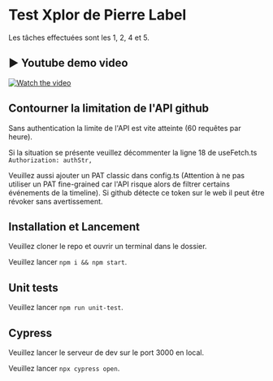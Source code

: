 # Test Xplor de Pierre Label

Les tâches effectuées sont les 1, 2, 4 et 5.

## ▶️ Youtube demo video

[![Watch the video](https://img.youtube.com/vi/16mbBtTJmXo/maxresdefault.jpg)](https://youtu.be/16mbBtTJmXo)

## Contourner la limitation de l'API github

Sans authentication la limite de l'API est vite atteinte (60 requêtes par heure).

Si la situation se présente veuillez décommenter la ligne 18 de useFetch.ts `Authorization: authStr,`

Veuillez aussi ajouter un PAT classic dans config.ts (Attention à ne pas utiliser un PAT fine-grained car l'API risque alors de filtrer certains événements de la timeline).
Si github détecte ce token sur le web il peut être révoker sans avertissement.

## Installation et Lancement

Veuillez cloner le repo et ouvrir un terminal dans le dossier.

Veuillez lancer `npm i && npm start`.

## Unit tests

Veuillez lancer `npm run unit-test`.

## Cypress

Veuillez lancer le serveur de dev sur le port 3000 en local.

Veuillez lancer `npx cypress open`.
